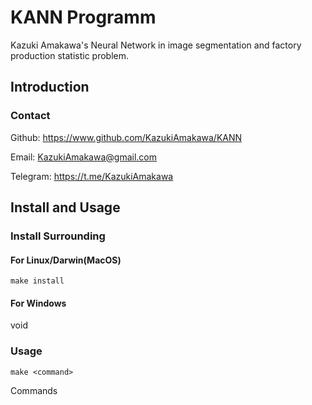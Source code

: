 # KANN Programm

Kazuki Amakawa's Neural Network in image segmentation and factory production statistic problem.

## Introduction

### Contact
Github: https://www.github.com/KazukiAmakawa/KANN

Email: KazukiAmakawa@gmail.com

Telegram: https://t.me/KazukiAmakawa


## Install and Usage

### Install Surrounding
#### For Linux/Darwin(MacOS)
`make install`

#### For Windows
void

### Usage
`make <command>`

Commands
